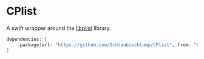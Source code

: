 # CPlist

A swift wrapper around the [libplist](https://github.com/libimobiledevice/libplist) library.


``` Swift
dependencies: [
    .package(url: "https://github.com/Schlaubischlump/CPlist", from: "0.0.1"),
]
```